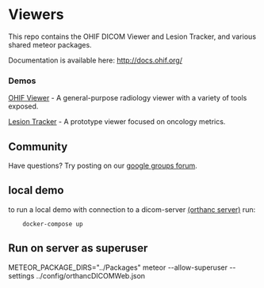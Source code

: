 # Viewers
This repo contains the OHIF DICOM Viewer and Lesion Tracker, and various shared meteor packages.

Documentation is available here: http://docs.ohif.org/

### Demos
[OHIF Viewer](http://viewer.ohif.org/) - A general-purpose radiology viewer with a variety of tools exposed.

[Lesion Tracker](http://lesiontracker.ohif.org/) - A prototype viewer focused on oncology metrics.

Community
---------

Have questions?  Try posting on our [google groups forum](https://groups.google.com/forum/#!forum/cornerstone-platform).

## local demo

to run a local demo with connection to a dicom-server [(orthanc server)](https://www.orthanc-server.com/index.php) run:

```
    docker-compose up
```

## Run on server as superuser
METEOR_PACKAGE_DIRS="../Packages" meteor --allow-superuser --settings ../config/orthancDICOMWeb.json